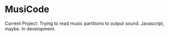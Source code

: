 # MusiCode
Current Project: Trying to read music partitions to output sound. Javascript, maybe. In development.
